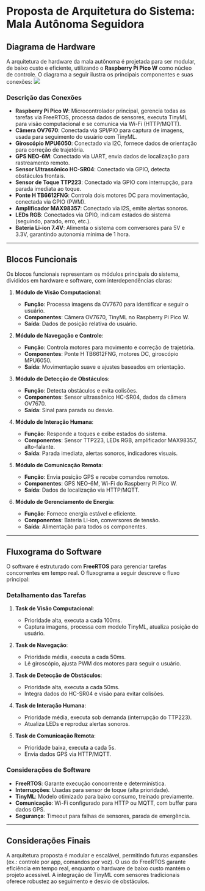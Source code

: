 # Proposta de Arquitetura do Sistema: Mala Autônoma Seguidora

## Diagrama de Hardware
 
A arquitetura de hardware da mala autônoma é projetada para ser modular, de baixo custo e eficiente, utilizando o **Raspberry Pi Pico W** como núcleo de controle. O diagrama a seguir ilustra os principais componentes e suas conexões:
<img src = "diagrama_de_hardware.fpg">

### Descrição das Conexões
- **Raspberry Pi Pico W**: Microcontrolador principal, gerencia todas as tarefas via FreeRTOS, processa dados de sensores, executa TinyML para visão computacional e se comunica via Wi-Fi (HTTP/MQTT).
- **Câmera OV7670**: Conectada via SPI/PIO para captura de imagens, usada para seguimento do usuário com TinyML.
- **Giroscópio MPU6050**: Conectado via I2C, fornece dados de orientação para correção de trajetória.
- **GPS NEO-6M**: Conectado via UART, envia dados de localização para rastreamento remoto.
- **Sensor Ultrassônico HC-SR04**: Conectado via GPIO, detecta obstáculos frontais.
- **Sensor de Toque TTP223**: Conectado via GPIO com interrupção, para parada imediata ao toque.
- **Ponte H TB6612FNG**: Controla dois motores DC para movimentação, conectada via GPIO (PWM).
- **Amplificador MAX98357**: Conectado via I2S, emite alertas sonoros.
- **LEDs RGB**: Conectados via GPIO, indicam estados do sistema (seguindo, parado, erro, etc.).
- **Bateria Li-ion 7.4V**: Alimenta o sistema com conversores para 5V e 3.3V, garantindo autonomia mínima de 1 hora.

---

## Blocos Funcionais

Os blocos funcionais representam os módulos principais do sistema, divididos em hardware e software, com interdependências claras:

1. **Módulo de Visão Computacional**:
   - **Função**: Processa imagens da OV7670 para identificar e seguir o usuário.
   - **Componentes**: Câmera OV7670, TinyML no Raspberry Pi Pico W.
   - **Saída**: Dados de posição relativa do usuário.

2. **Módulo de Navegação e Controle**:
   - **Função**: Controla motores para movimento e correção de trajetória.
   - **Componentes**: Ponte H TB6612FNG, motores DC, giroscópio MPU6050.
   - **Saída**: Movimentação suave e ajustes baseados em orientação.

3. **Módulo de Detecção de Obstáculos**:
   - **Função**: Detecta obstáculos e evita colisões.
   - **Componentes**: Sensor ultrassônico HC-SR04, dados da câmera OV7670.
   - **Saída**: Sinal para parada ou desvio.

4. **Módulo de Interação Humana**:
   - **Função**: Responde a toques e exibe estados do sistema.
   - **Componentes**: Sensor TTP223, LEDs RGB, amplificador MAX98357, alto-falante.
   - **Saída**: Parada imediata, alertas sonoros, indicadores visuais.

5. **Módulo de Comunicação Remota**:
   - **Função**: Envia posição GPS e recebe comandos remotos.
   - **Componentes**: GPS NEO-6M, Wi-Fi do Raspberry Pi Pico W.
   - **Saída**: Dados de localização via HTTP/MQTT.

6. **Módulo de Gerenciamento de Energia**:
   - **Função**: Fornece energia estável e eficiente.
   - **Componentes**: Bateria Li-ion, conversores de tensão.
   - **Saída**: Alimentação para todos os componentes.

---

## Fluxograma do Software

O software é estruturado com **FreeRTOS** para gerenciar tarefas concorrentes em tempo real. O fluxograma a seguir descreve o fluxo principal:


### Detalhamento das Tarefas
1. **Task de Visão Computacional**:
   - Prioridade alta, executa a cada 100ms.
   - Captura imagens, processa com modelo TinyML, atualiza posição do usuário.

2. **Task de Navegação**:
   - Prioridade média, executa a cada 50ms.
   - Lê giroscópio, ajusta PWM dos motores para seguir o usuário.

3. **Task de Detecção de Obstáculos**:
   - Prioridade alta, executa a cada 50ms.
   - Integra dados do HC-SR04 e visão para evitar colisões.

4. **Task de Interação Humana**:
   - Prioridade média, executa sob demanda (interrupção do TTP223).
   - Atualiza LEDs e reproduz alertas sonoros.

5. **Task de Comunicação Remota**:
   - Prioridade baixa, executa a cada 5s.
   - Envia dados GPS via HTTP/MQTT.

### Considerações de Software
- **FreeRTOS**: Garante execução concorrente e determinística.
- **Interrupções**: Usadas para sensor de toque (alta prioridade).
- **TinyML**: Modelo otimizado para baixo consumo, treinado previamente.
- **Comunicação**: Wi-Fi configurado para HTTP ou MQTT, com buffer para dados GPS.
- **Segurança**: Timeout para falhas de sensores, parada de emergência.

---

## Considerações Finais
A arquitetura proposta é modular e escalável, permitindo futuras expansões (ex.: controle por app, comandos por voz). O uso do FreeRTOS garante eficiência em tempo real, enquanto o hardware de baixo custo mantém o projeto acessível. A integração de TinyML com sensores tradicionais oferece robustez ao seguimento e desvio de obstáculos.